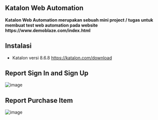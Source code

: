 ## Katalon Web Automation
<p>
  <b>
    Katalon Web Automation merupakan sebuah mini project / tugas untuk membuat test web automation 
    pada website https://www.demoblaze.com/index.html 
  </b>
</p>

## Instalasi 
- Katalon versi 8.6.8 https://katalon.com/download

## Report Sign In and Sign Up
![image](https://github.com/Gvskaa/Katalon_Web_Automation/assets/84846008/c0e29db5-8a31-4db0-bd33-84050c513021)

## Report Purchase Item
![image](https://github.com/Gvskaa/Katalon_Web_Automation/assets/84846008/553ed1ed-6d74-48a9-b996-799c0e8331ba)
